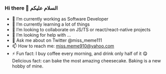 ### Hi there 👋 السلام عليكم

- 🔭 I’m currently working as Software Developer
- 🌱 I’m currently learning a lot of things
- 👯 I’m looking to collaborate on JS/TS or react/react-native projects
- 🤔 I’m looking for help with ...
- 💬 Ask me about on Twitter @miss_meme111
- 📫 How to reach me:  miss.meme910@yahoo.com 
- ⚡ Fun fact: I buy coffee every morning, and drink only half of it
😋 Delicious fact: can bake the most amazing cheesecake. Baking is a new hobby of mine.
 
